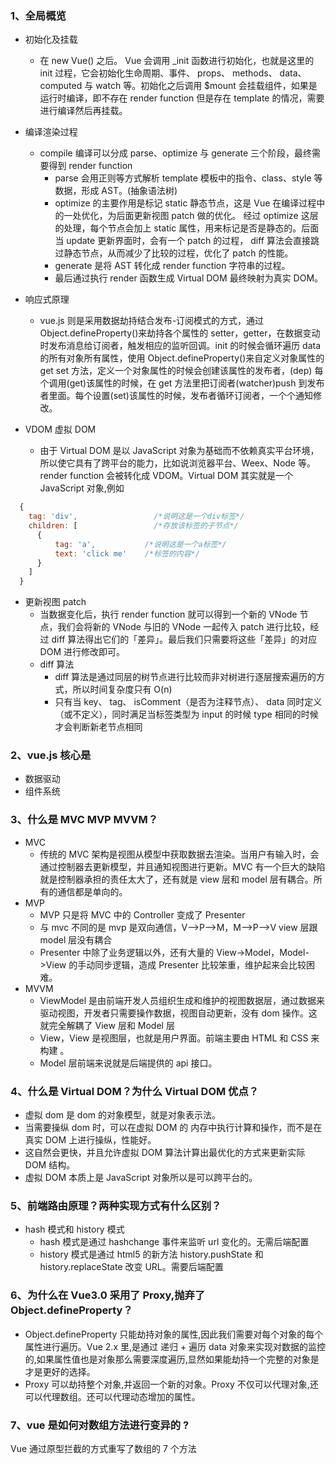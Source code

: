 ### 1、全局概览

- 初始化及挂载

  - 在 new Vue() 之后。 Vue 会调用 \_init 函数进行初始化，也就是这里的 init 过程，它会初始化生命周期、事件、 props、 methods、 data、 computed 与 watch 等。初始化之后调用 \$mount 会挂载组件，如果是运行时编译，即不存在 render function 但是存在 template 的情况，需要进行编译然后再挂载。

- 编译渲染过程

  - compile 编译可以分成 parse、optimize 与 generate 三个阶段，最终需要得到 render function
    - parse 会用正则等方式解析 template 模板中的指令、class、style 等数据，形成 AST。(抽象语法树)
    - optimize 的主要作用是标记 static 静态节点，这是 Vue 在编译过程中的一处优化，为后面更新视图 patch 做的优化。
      经过 optimize 这层的处理，每个节点会加上 static 属性，用来标记是否是静态的。后面当 update 更新界面时，会有一个 patch 的过程， diff 算法会直接跳过静态节点，从而减少了比较的过程，优化了 patch 的性能。
    - generate 是将 AST 转化成 render function 字符串的过程。
    - 最后通过执行 render 函数生成 Virtual DOM 最终映射为真实 DOM。

- 响应式原理

  - vue.js 则是采用数据劫持结合发布-订阅模式的方式，通过 Object.defineProperty()来劫持各个属性的 setter，getter，在数据变动时发布消息给订阅者，触发相应的监听回调。init 的时候会循环遍历 data 的所有对象所有属性，使用 Object.defineProperty()来自定义对象属性的 get set 方法，定义一个对象属性的时候会创建该属性的发布者，(dep)
    每个调用(get)该属性的时候，在 get 方法里把订阅者(watcher)push 到发布者里面。每个设置(set)该属性的时候，发布者循环订阅者，一个个通知修改。

- VDOM 虚拟 DOM
  - 由于 Virtual DOM 是以 JavaScript 对象为基础而不依赖真实平台环境，所以使它具有了跨平台的能力，比如说浏览器平台、Weex、Node 等。render function 会被转化成 VDOM。Virtual DOM 其实就是一个 JavaScript 对象,例如

```js
  {
    tag: 'div',                 /*说明这是一个div标签*/
    children: [                 /*存放该标签的子节点*/
      {
          tag: 'a',           /*说明这是一个a标签*/
          text: 'click me'    /*标签的内容*/
      }
    ]
  }
```

- 更新视图 patch
  - 当数据变化后，执行 render function 就可以得到一个新的 VNode 节点，我们会将新的 VNode 与旧的 VNode 一起传入 patch 进行比较，经过 diff 算法得出它们的「差异」。最后我们只需要将这些「差异」的对应 DOM 进行修改即可。
  - diff 算法
    - diff 算法是通过同层的树节点进行比较而非对树进行逐层搜索遍历的方式，所以时间复杂度只有 O(n)
    - 只有当 key、 tag、 isComment（是否为注释节点）、 data 同时定义（或不定义），同时满足当标签类型为 input 的时候 type 相同的时候才会判断新老节点相同

### 2、vue.js 核心是

- 数据驱动
- 组件系统

### 3、什么是 MVC MVP MVVM？

- MVC
  - 传统的 MVC 架构是视图从模型中获取数据去渲染。当用户有输入时，会通过控制器去更新模型，并且通知视图进行更新。MVC 有一个巨大的缺陷就是控制器承担的责任太大了，还有就是 view 层和 model 层有耦合。所有的通信都是单向的。
- MVP
  - MVP 只是将 MVC 中的 Controller 变成了 Presenter
  - 与 mvc 不同的是 mvp 是双向通信，V—>P—>M，M—>P—>V view 层跟 model 层没有耦合
  - Presenter 中除了业务逻辑以外，还有大量的 View->Model，Model->View 的手动同步逻辑，造成 Presenter 比较笨重，维护起来会比较困难。
- MVVM
  - ViewModel 是由前端开发人员组织生成和维护的视图数据层，通过数据来驱动视图，开发者只需要操作数据，视图自动更新，没有 dom 操作。这就完全解耦了 View 层和 Model 层
  - View，View 是视图层，也就是用户界面。前端主要由 HTML 和 CSS 来构建 。
  - Model 层前端来说就是后端提供的 api 接口。

### 4、什么是 Virtual DOM？为什么 Virtual DOM 优点？

- 虚拟 dom 是 dom 的对象模型，就是对象表示法。
- 当需要操纵 dom 时，可以在虚拟 DOM 的 内存中执行计算和操作，而不是在真实 DOM 上进行操纵，性能好。
- 这自然会更快，并且允许虚拟 DOM 算法计算出最优化的方式来更新实际 DOM 结构。
- 虚拟 DOM 本质上是 JavaScript 对象所以是可以跨平台的。

### 5、前端路由原理？两种实现方式有什么区别？

- hash 模式和 history 模式
  - hash 模式是通过 hashchange 事件来监听 url 变化的。无需后端配置
  - history 模式是通过 html5 的新方法 history.pushState 和 history.replaceState 改变 URL。需要后端配置

### 6、为什么在 Vue3.0 采用了 Proxy,抛弃了 Object.defineProperty？

- Object.defineProperty 只能劫持对象的属性,因此我们需要对每个对象的每个属性进行遍历。Vue 2.x 里,是通过 递归 + 遍历 data 对象来实现对数据的监控的,如果属性值也是对象那么需要深度遍历,显然如果能劫持一个完整的对象是才是更好的选择。
- Proxy 可以劫持整个对象,并返回一个新的对象。Proxy 不仅可以代理对象,还可以代理数组。还可以代理动态增加的属性。

### 7、vue 是如何对数组方法进行变异的 ?

Vue 通过原型拦截的方式重写了数组的 7 个方法
